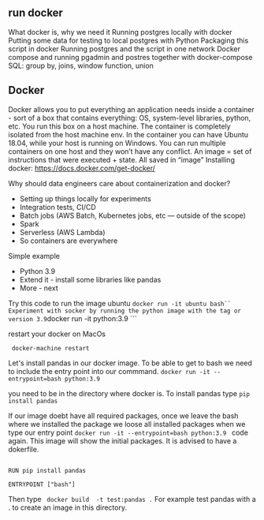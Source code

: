 
## run docker 
What docker is, why we need it
Running postgres locally with docker
Putting some data for testing to local postgres with Python
Packaging this script in docker
Running postgres and the script in one network
Docker compose and running pgadmin and postres together with docker-compose
SQL: group by, joins, window function, union

## Docker

Docker allows you to put everything an application needs inside a container - sort of a box that contains everything: OS, system-level libraries, python, etc.
You run this box on a host machine. The container is completely isolated from the host machine env.
In the container you can have Ubuntu 18.04, while your host is running on Windows.
You can run multiple containers on one host and they won’t have any conflict.
An image = set of instructions that were executed + state. All saved in “image”
Installing docker: https://docs.docker.com/get-docker/

Why should data engineers care about containerization and docker?

- Setting up things locally for experiments
- Integration tests, CI/CD
- Batch jobs (AWS Batch, Kubernetes jobs, etc — outside of the scope)
- Spark
- Serverless (AWS Lambda)
- So containers are everywhere

Simple example

- Python 3.9
- Extend it - install some libraries like pandas
- More - next




Try this code to run the image ubuntu
``` docker run -it ubuntu bash``
Experiment with socker by running the python image with the tag or version 3.9
```docker run -it python:3.9  ```

restart your docker on MacOs

``` docker-machine restart```

Let's install pandas in our docker image.
To be able to get to bash we need to include the entry point into our commmand.
```docker run -it --entrypoint=bash python:3.9 ```

you need to be in the directory where docker is. To install pandas
type ```pip install pandas```

If our image doebt have all required packages, once we leave the bash where we installed the package we loose all installed packages when we type our entry point ```docker run -it --entrypoint=bash python:3.9 ``` code again. This image will show the initial packages. It is advised to have a dokerfile.

``` FROM python:3.9

RUN pip install pandas

ENTRYPOINT ["bash"]
```

Then type ``` docker build  -t test:pandas .``` For example test pandas with a . to create an image in this directory.